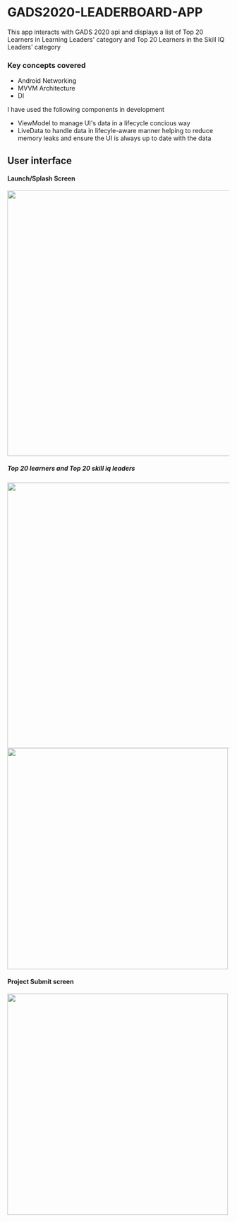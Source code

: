 # GADS2020-LEADERBOARD-APP
This app interacts with GADS 2020 api and displays a list of Top 20 Learners in Learning Leaders' category and Top 20 Learners in the Skill IQ Leaders' category  

### Key concepts covered
* Android Networking 
* MVVM Architecture
* DI


I have used the following components in development
* ViewModel to manage UI's data in a lifecycle concious way
* LiveData to handle data in lifecyle-aware manner helping to reduce memory leaks and ensure the UI is always up to date with the data

## User interface
#### Launch/Splash Screen

<image src="snapshots/splash.png" height="600px" />

##### Top 20 learners and Top 20 skill iq leaders
<image src="snapshots/learners1.png" height="600px" />
<image src="snapshots/iq1.png" height="500px" />

#### Project Submit screen
<image src="snapshots/submit1.png" height="500px" />
